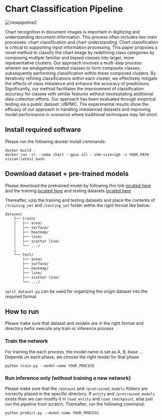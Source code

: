 # Chart Classification Pipeline

![newpipeline2](https://github.com/lakiet1609/Chart-Classification/assets/116550803/33218f46-ef8c-459a-b61e-4ff1b7de40b7)

Chart recognition in document images is important in digitizing and understanding document information. This process often includes two main processes: chart classification and chart understanding. Chart classification is critical to supporting input information processing. This paper proposes a novel method to classify the chart image by redefining class categories by composing multiple familiar and biased classes into larger, more representative clusters. Our approach involves a multi-step process wherein we amalgamate related classes to form composite classes, subsequently performing classification within these composed clusters. By iteratively refining classifications within each cluster, we effectively mitigate the effects of class imbalance and enhance the accuracy of predictions. Significantly, our method facilitates the improvement of classification accuracy for classes with similar features without necessitating additional data collection efforts. Our approach has been evaluated through empirical testing via a public dataset: UBPMC. The experimental results show the efficacy of our approach in handling imbalanced datasets and improving model performance in scenarios where traditional techniques may fall short.

## Install required software

Please run the following docker install commands:

```
docker build .
docker run -it --name chart --gpus all --shm-size=1gb -v YOUR_PATH vision:latest bash
```

## Download dataset + pre-trained models
Please download the pretrained model by following this link [located here](https://drive.google.com/drive/folders/1MN17L4FJ2DVZUcGJxl1b3CT5Xfdiyfyn?usp=sharing) and the training [located here](https://www.dropbox.com/s/85yfkigo5916xk1/ICPR2022_CHARTINFO_UB_PMC_TRAIN_v1.0.zip?dl=0) and testing datasets [located here](https://www.dropbox.com/s/w0j0rxund06y04f/ICPR2022_CHARTINFO_UB_UNITEC_PMC_TEST_v2.1.zip?dl=0)

Thereafter, uzip the training and testing datasets and place the contents of ```/training_set``` and ```/testing_set``` folder within the right format like below:

```bash
dataset/
    ├── train/
    │   ├── area/
    │   ├── surface/
    │   ├── heatmap/
    │   ├── line/
    │   ├── scatter line/
    │   └── .../
    │
    └── test/
        ├── area/
        ├── surface/
        ├── heatmap/
        ├── line/
        ├── scatter line/
        └── .../
```

```split_dataset.py``` can be used for organizing the origin dataset into the required format

## How to run
Please make sure that dataset and models are in the right format and directory befor execute any train or inference process

### Train the network
For training the each process, the model name is set as A, B, base ... Depends on each phase, we choose the right model for that phase
```
python train.py --model-name YOUR_PROCESS
```

### Run inference only (without training a new network)
Please make sure that the ```/dataset``` and ```/pretrained_models``` folders are correctly placed in the specific directory. If ```entity``` and ```/pretrained_models``` exists then we can modify it in ```load_entity``` and ```load_checkpoint```, else just run the pipeline from scratch. Thereafter, run the following command:

```
python predict.py --model-name YOUR_PROCESS 
```